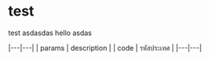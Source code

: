 # test

test asdasdas
hello asdas

|---|---|
| params | description |
| code | รหัสประเทศ |
|---|---|